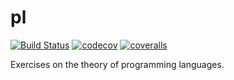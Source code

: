 # pl

[![Build Status](https://travis-ci.org/demianlessa/pl.svg?branch=master)](https://travis-ci.org/demianlessa/pl)
[![codecov](https://codecov.io/gh/demianlessa/pl/branch/master/graph/badge.svg)](https://codecov.io/gh/demianlessa/pl)
[![coveralls](https://coveralls.io/repos/github/demianlessa/pl/badge.svg?branch=master)](https://coveralls.io/github/demianlessa/pl?branch=master)

Exercises on the theory of programming languages.
